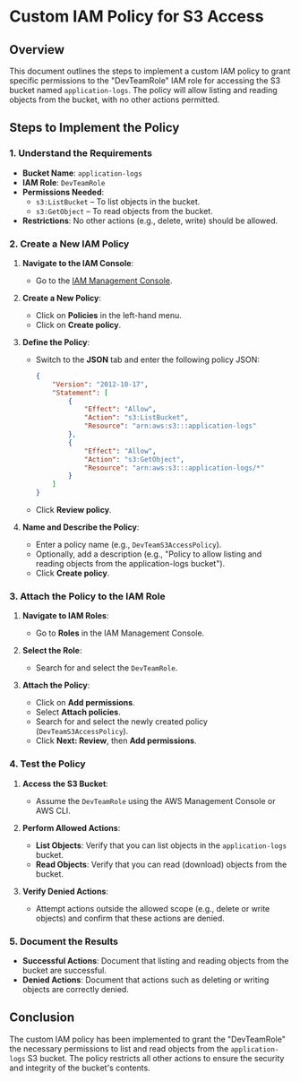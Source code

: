 # Custom IAM Policy for S3 Access

## Overview

This document outlines the steps to implement a custom IAM policy to grant specific permissions to the "DevTeamRole" IAM role for accessing the S3 bucket named `application-logs`. The policy will allow listing and reading objects from the bucket, with no other actions permitted.

## Steps to Implement the Policy

### 1. Understand the Requirements

- **Bucket Name**: `application-logs`
- **IAM Role**: `DevTeamRole`
- **Permissions Needed**:
  - `s3:ListBucket` – To list objects in the bucket.
  - `s3:GetObject` – To read objects from the bucket.
- **Restrictions**: No other actions (e.g., delete, write) should be allowed.

### 2. Create a New IAM Policy

1. **Navigate to the IAM Console**:
   - Go to the [IAM Management Console](https://console.aws.amazon.com/iam/).

2. **Create a New Policy**:
   - Click on **Policies** in the left-hand menu.
   - Click on **Create policy**.

3. **Define the Policy**:
   - Switch to the **JSON** tab and enter the following policy JSON:

     ```json
     {
         "Version": "2012-10-17",
         "Statement": [
             {
                 "Effect": "Allow",
                 "Action": "s3:ListBucket",
                 "Resource": "arn:aws:s3:::application-logs"
             },
             {
                 "Effect": "Allow",
                 "Action": "s3:GetObject",
                 "Resource": "arn:aws:s3:::application-logs/*"
             }
         ]
     }
     ```

   - Click **Review policy**.

4. **Name and Describe the Policy**:
   - Enter a policy name (e.g., `DevTeamS3AccessPolicy`).
   - Optionally, add a description (e.g., "Policy to allow listing and reading objects from the application-logs bucket").
   - Click **Create policy**.

### 3. Attach the Policy to the IAM Role

1. **Navigate to IAM Roles**:
   - Go to **Roles** in the IAM Management Console.

2. **Select the Role**:
   - Search for and select the `DevTeamRole`.

3. **Attach the Policy**:
   - Click on **Add permissions**.
   - Select **Attach policies**.
   - Search for and select the newly created policy (`DevTeamS3AccessPolicy`).
   - Click **Next: Review**, then **Add permissions**.

### 4. Test the Policy

1. **Access the S3 Bucket**:
   - Assume the `DevTeamRole` using the AWS Management Console or AWS CLI.

2. **Perform Allowed Actions**:
   - **List Objects**: Verify that you can list objects in the `application-logs` bucket.
   - **Read Objects**: Verify that you can read (download) objects from the bucket.

3. **Verify Denied Actions**:
   - Attempt actions outside the allowed scope (e.g., delete or write objects) and confirm that these actions are denied.

### 5. Document the Results

- **Successful Actions**: Document that listing and reading objects from the bucket are successful.
- **Denied Actions**: Document that actions such as deleting or writing objects are correctly denied.

## Conclusion

The custom IAM policy has been implemented to grant the "DevTeamRole" the necessary permissions to list and read objects from the `application-logs` S3 bucket. The policy restricts all other actions to ensure the security and integrity of the bucket's contents.


